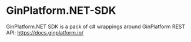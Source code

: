 # GinPlatform.NET-SDK
GinPlatform.NET SDK is a pack of c# wrappings around GinPlatform REST API: https://docs.ginplatform.io/
